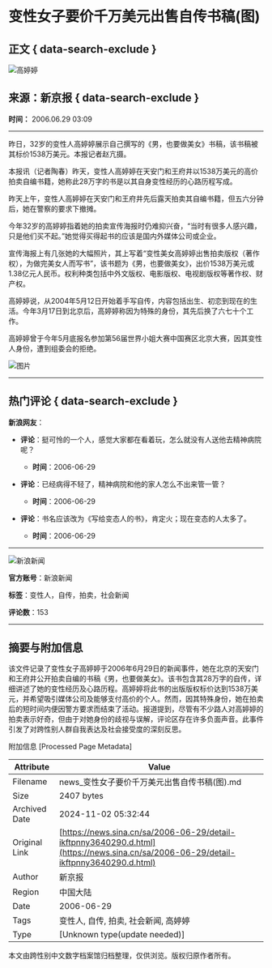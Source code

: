 # 变性女子要价千万美元出售自传书稿(图)

## 正文 { data-search-exclude }


![高婷婷](https://n.sinaimg.cn/sinakd10200/360/w180h180/20221208/41bb-24c971da1316d17de47caa3c1b099cb2.jpg)

## 来源：新京报 { data-search-exclude }

**时间：** 2006.06.29 03:09

---

昨日，32岁的变性人高婷婷展示自己撰写的《男，也要做美女》书稿，该书稿被其标价1538万美元。本报记者赵亢摄。

本报讯（记者陶春）昨天，变性人高婷婷在天安门和王府井以1538万美元的高价拍卖自编书籍，她称此28万字的书是以其自身变性经历的心路历程写成。

昨天上午，变性人高婷婷在天安门和王府井先后露天拍卖其自编书籍，但五六分钟后，她在警察的要求下撤摊。

今年32岁的高婷婷指着她的拍卖宣传海报时仍难抑兴奋，“当时有很多人感兴趣，只是他们买不起。”她觉得买得起书的应该是国内外媒体公司或企业。

宣传海报上有几张她的大幅照片，其上写着“变性美女高婷婷出售拍卖版权（著作权），为做完美女人而写书”，该书题为《男，也要做美女》，出价1538万美元或1.38亿元人民币。权利种类包括中外文版权、电影版权、电视剧版权等著作权、财产权。

高婷婷说，从2004年5月12日开始着手写自传，内容包括出生、初恋到现在的生活。今年3月17日到北京后，高婷婷称因为特殊的身份，其先后换了六七十个工作。

高婷婷曾于今年5月底报名参加第56届世界小姐大赛中国赛区北京大赛，因其变性人身份，遭到组委会的拒绝。

![图片](https://z0.sinaimg.cn/auto/resize?img=http%3A%2F%2Fimage2.sina.com.cn%2Fdy%2Fs%2F2006-06-29%2F1ace512c7ca147209e3dcfc70805f81a.jpg&size=328_218)

---

## 热门评论 { data-search-exclude }

**新浪网友**：
- **评论**：挺可怜的一个人，感觉大家都在看着玩，怎么就没有人送他去精神病院呢？
  - **时间**：2006-06-29

- **评论**：已经病得不轻了，精神病院和他的家人怎么不出来管一管？
  - **时间**：2006-06-29

- **评论**：书名应该改为《写给变态人的书》，肯定火；现在变态的人太多了。
  - **时间**：2006-06-29

---

![新浪新闻](https://n.sinaimg.cn/default/80905340/20200331/sinalogo.png)

**官方账号**：新浪新闻

**标签**：变性人，自传，拍卖，社会新闻

**评论数**：153

---

## 摘要与附加信息

<!-- tcd_abstract -->
该文件记录了变性女子高婷婷于2006年6月29日的新闻事件，她在北京的天安门和王府井公开拍卖自编的书稿《男，也要做美女》。该书包含其28万字的自传，详细讲述了她的变性经历及心路历程。高婷婷将此书的出版版权标价达到1538万美元，并希望吸引媒体公司及能够支付高价的个人。然而，因其特殊身份，她在拍卖后的短时间内便因警方要求而结束了活动。报道提到，尽管有不少路人对高婷婷的拍卖表示好奇，但由于对她身份的歧视与误解，评论区存在许多负面声音。此事件引发了对跨性别人群自我表达及社会接受度的深刻反思。
<!-- tcd_abstract_end -->

附加信息 [Processed Page Metadata]

| Attribute       | Value                                  |
|-----------------|----------------------------------------|
| Filename        | news_变性女子要价千万美元出售自传书稿(图).md                             |
| Size            | 2407 bytes                           |
| Archived Date   | 2024-11-02 05:32:44                             |
| Original Link   | [https://news.sina.cn/sa/2006-06-29/detail-ikftpnny3640290.d.html](https://news.sina.cn/sa/2006-06-29/detail-ikftpnny3640290.d.html)                       |
| Author          | 新京报                               |
| Region          | 中国大陆                               |
| Date            | 2006-06-29                                 |
| Tags            | 变性人, 自传, 拍卖, 社会新闻, 高婷婷                                 |
| Type            | [Unknown type(update needed)]                                 |
<!-- tcd_table_end -->

本文由跨性别中文数字档案馆归档整理，仅供浏览。版权归原作者所有。
